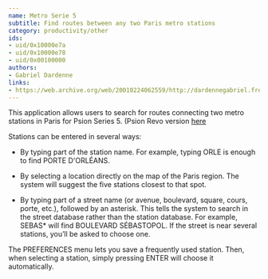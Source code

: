 ```yaml
---
name: Metro Serie 5
subtitle: Find routes between any two Paris metro stations
category: productivity/other
ids:
- uid/0x10000e7a
- uid/0x10000e78
- uid/0x00100000
authors:
- Gabriel Dardenne
links: 
- https://web.archive.org/web/20010224062559/http://dardennegabriel.free.fr/5metroF.htm
---
```



This application allows users to search for routes connecting two metro stations in Paris for Psion Series 5. (Psion Revo version [here](https://software.psion.info/programs/0x10000e7e/)

Stations can be entered in several ways:

- By typing part of the station name. For example, typing ORLE is enough to find PORTE D'ORLÉANS.

- By selecting a location directly on the map of the Paris region. The system will suggest the five stations closest to that spot.

- By typing part of a street name (or avenue, boulevard, square, cours, porte, etc.), followed by an asterisk. This tells the system to search in the street database rather than the station database. For example, SEBAS* will find BOULEVARD SÉBASTOPOL. If the street is near several stations, you’ll be asked to choose one.

The PREFERENCES menu lets you save a frequently used station. Then, when selecting a station, simply pressing ENTER will choose it automatically.